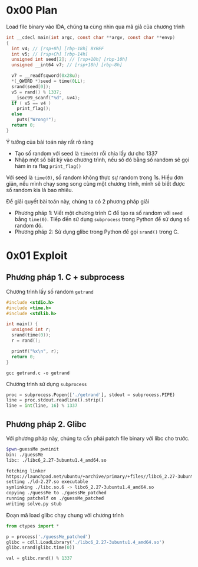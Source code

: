 # 0x00 Plan 

Load file binary vào IDA, chúng ta cùng nhìn qua mã giả của chương trình 
```c
int __cdecl main(int argc, const char **argv, const char **envp)
{
  int v4; // [rsp+8h] [rbp-18h] BYREF
  int v5; // [rsp+Ch] [rbp-14h]
  unsigned int seed[2]; // [rsp+10h] [rbp-10h]
  unsigned __int64 v7; // [rsp+18h] [rbp-8h]

  v7 = __readfsqword(0x28u);
  *(_QWORD *)seed = time(0LL);
  srand(seed[0]);
  v5 = rand() % 1337;
  __isoc99_scanf("%d", &v4);
  if ( v5 == v4 )
    print_flag();
  else
    puts("Wrong!");
  return 0;
}
```

Ý tưởng của bài toán này rất rõ ràng
- Tạo số random với seed là `time(0)` rồi chia lấy dư cho 1337 
- Nhập một số bất kỳ vào chương trình, nếu số đó bằng số random sẽ gọi hàm in ra flag `print_flag()`

Với seed là `time(0)`, số random không thực sự random trong 1s. Hiểu đơn giản, nếu mình chạy song song cùng một chương trình, mình sẽ biết được số random kia là bao nhiêu. 

Để giải quyết bài toán này, chúng ta có 2 phương pháp giải
- Phương pháp 1: Viết một chương trình C để tạo ra số random với `seed` bằng `time(0)`. Tiếp đến sử dụng `subprocess` trong Python để sử dụng số random đó. 
- Phương pháp 2: Sử dụng glibc trong Python để gọi `srand()` trong C. 

# 0x01 Exploit 

## Phương pháp 1. C + subprocess

Chương trình lấy số random `getrand`
```c
#include <stdio.h>
#include <time.h>
#include <stdlib.h>

int main() {
  unsigned int r; 
  srand(time(0));
  r = rand();

  printf("%x\n", r);
  return 0;
}
```

```shell
gcc getrand.c -o getrand
```

Chương trình sử dụng `subprocess` 
```python
proc = subprocess.Popen(['./getrand'], stdout = subprocess.PIPE)
line = proc.stdout.readline().strip()
line = int(line, 16) % 1337
```

## Phương pháp 2. Glibc

Với phương pháp này, chúng ta cần phải patch file binary với libc cho trước. 
```bash
$pwn-guessMe pwninit
bin: ./guessMe
libc: ./libc6_2.27-3ubuntu1.4_amd64.so

fetching linker
https://launchpad.net/ubuntu/+archive/primary/+files//libc6_2.27-3ubuntu1.4_amd64.deb
setting ./ld-2.27.so executable
symlinking ./libc.so.6 -> libc6_2.27-3ubuntu1.4_amd64.so
copying ./guessMe to ./guessMe_patched
running patchelf on ./guessMe_patched
writing solve.py stub
```

Đoạn mã load glibc chạy chung với chương trình 

```python
from ctypes import *

p = process('./guessMe_patched')
glibc = cdll.LoadLibrary('./libc6_2.27-3ubuntu1.4_amd64.so')
glibc.srand(glibc.time(0))

val = glibc.rand() % 1337 
```